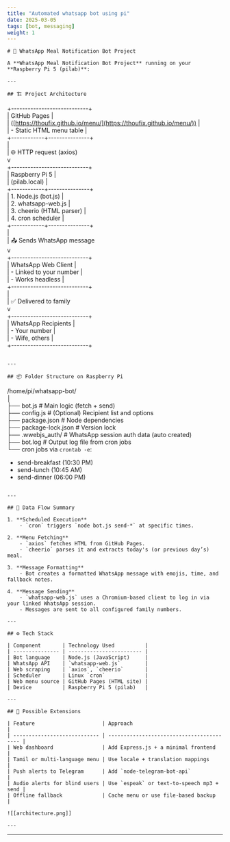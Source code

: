 ```yaml
---
title: "Automated whatsapp bot using pi"
date: 2025-03-05
tags: [bot, messaging]
weight: 1
---
```


```
# 📲 WhatsApp Meal Notification Bot Project

A **WhatsApp Meal Notification Bot Project** running on your **Raspberry Pi 5 (pilab)**:

---

## 🏗️ Project Architecture

```

+----------------------------+  
| GitHub Pages |  
| ([https://thoufix.github.io/menu/](https://thoufix.github.io/menu/)) |  
| - Static HTML menu table |  
+------------+---------------+  
|  
| 🌐 HTTP request (axios)  
v  
+----------------------------+  
| Raspberry Pi 5 |  
| (pilab.local) |  
+------------+---------------+  
| 1. Node.js (bot.js) |  
| 2. whatsapp-web.js |  
| 3. cheerio (HTML parser) |  
| 4. cron scheduler |  
+------------+---------------+  
|  
| 📤 Sends WhatsApp message  
v  
+----------------------------+  
| WhatsApp Web Client |  
| - Linked to your number |  
| - Works headless |  
+----------------------------+  
|  
| ✅ Delivered to family  
v  
+----------------------------+  
| WhatsApp Recipients |  
| - Your number |  
| - Wife, others |  
+----------------------------+

```

---

## 📦 Folder Structure on Raspberry Pi

```

/home/pi/whatsapp-bot/  
│  
├── bot.js # Main logic (fetch + send)  
├── config.js # (Optional) Recipient list and options  
├── package.json # Node dependencies  
├── package-lock.json # Version lock  
├── .wwebjs_auth/ # WhatsApp session auth data (auto created)  
├── bot.log # Output log file from cron jobs  
└── cron jobs via `crontab -e`:  
- send-breakfast (10:30 PM)  
- send-lunch (10:45 AM)  
- send-dinner (06:00 PM)

```

---

## 🔁 Data Flow Summary

1. **Scheduled Execution**
    - `cron` triggers `node bot.js send-*` at specific times.

2. **Menu Fetching**
    - `axios` fetches HTML from GitHub Pages.
    - `cheerio` parses it and extracts today's (or previous day’s) meal.

3. **Message Formatting**
    - Bot creates a formatted WhatsApp message with emojis, time, and fallback notes.

4. **Message Sending**
    - `whatsapp-web.js` uses a Chromium-based client to log in via your linked WhatsApp session.
    - Messages are sent to all configured family numbers.

---

## ⚙️ Tech Stack

| Component       | Technology Used          |
| --------------- | ------------------------ |
| Bot language    | Node.js (JavaScript)     |
| WhatsApp API    | `whatsapp-web.js`        |
| Web scraping    | `axios`, `cheerio`       |
| Scheduler       | Linux `cron`             |
| Web menu source | GitHub Pages (HTML site) |
| Device          | Raspberry Pi 5 (pilab)   |

---

## 🚀 Possible Extensions

| Feature                      | Approach                                  |
| ---------------------------- | ----------------------------------------- |
| Web dashboard                | Add Express.js + a minimal frontend       |
| Tamil or multi-language menu | Use locale + translation mappings         |
| Push alerts to Telegram      | Add `node-telegram-bot-api`               |
| Audio alerts for blind users | Use `espeak` or text-to-speech mp3 + send |
| Offline fallback             | Cache menu or use file-based backup       |

![[architecture.png]]

---
```

---